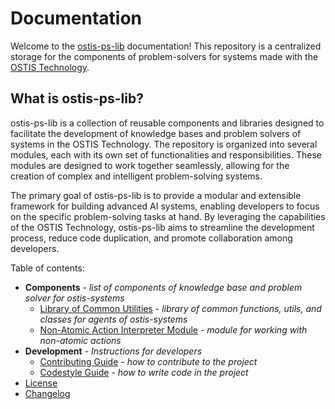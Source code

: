# Documentation

Welcome to the [ostis-ps-lib](https://github.com/ostis-ai/ostis-ps-lib) documentation! This repository is a centralized storage for the components of problem-solvers for systems made with the [OSTIS Technology](https://github.com/ostis-ai).

## What is ostis-ps-lib?

ostis-ps-lib is a collection of reusable components and libraries designed to facilitate the development of knowledge bases and problem solvers of systems in the OSTIS Technology. The repository is organized into several modules, each with its own set of functionalities and responsibilities. These modules are designed to work together seamlessly, allowing for the creation of complex and intelligent problem-solving systems.

The primary goal of ostis-ps-lib is to provide a modular and extensible framework for building advanced AI systems, enabling developers to focus on the specific problem-solving tasks at hand. By leveraging the capabilities of the OSTIS Technology, ostis-ps-lib aims to streamline the development process, reduce code duplication, and promote collaboration among developers.

Table of contents:

- **Components** - *list of components of knowledge base and problem solver for ostis-systems*
    * [Library of Common Utilities](ps-common-lib/README.md) - *library of common functions, utils, and classes for agents of ostis-systems*
    * [Non-Atomic Action Interpreter Module](non-atomic-action-interpreter-module/README.md) - *module for working with non-atomic actions*
- **Development** - *Instructions for developers*
    * [Contributing Guide](_docs/CONTRIBUTING.md) - *how to contribute to the project*
    * [Codestyle Guide](https://ostis-ai.github.io/sc-machine/dev/codestyle/) - *how to write code in the project*
- [License](https://github.com/ostis-ai/ostis-ps-lib/blob/main/LICENSE)
- [Changelog](_docs/changelog.md)
